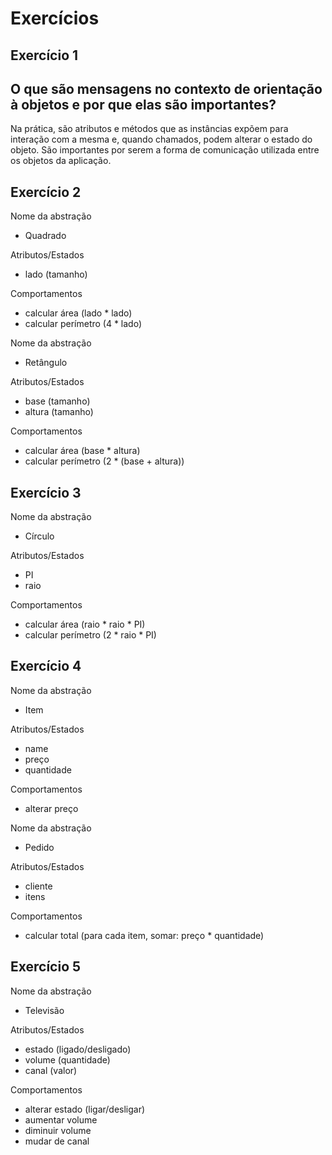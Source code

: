 # Exercícios

## Exercício 1

## O que são mensagens no contexto de orientação à objetos e por que elas são importantes?

Na prática, são atributos e métodos que as instâncias expõem para interação com a mesma e, quando chamados, podem alterar o estado do objeto. São importantes por serem a forma de comunicação utilizada entre os objetos da aplicação.

## Exercício 2

Nome da abstração

- Quadrado

Atributos/Estados

- lado (tamanho)

Comportamentos

- calcular área (lado * lado)
- calcular perímetro (4 * lado)

Nome da abstração

- Retângulo

Atributos/Estados

- base (tamanho)
- altura (tamanho)

Comportamentos

- calcular área (base * altura)
- calcular perímetro (2 * (base + altura))

## Exercício 3

Nome da abstração

- Círculo

Atributos/Estados

- PI
- raio

Comportamentos

- calcular área (raio * raio * PI)
- calcular perímetro (2 * raio * PI)

## Exercício 4

Nome da abstração

- Item

Atributos/Estados

- name
- preço
- quantidade

Comportamentos

- alterar preço

Nome da abstração

- Pedido

Atributos/Estados

- cliente
- itens

Comportamentos

- calcular total (para cada item, somar: preço * quantidade)

## Exercício 5

Nome da abstração

- Televisão

Atributos/Estados

- estado (ligado/desligado)
- volume (quantidade)
- canal (valor)

Comportamentos

- alterar estado (ligar/desligar)
- aumentar volume
- diminuir volume
- mudar de canal
